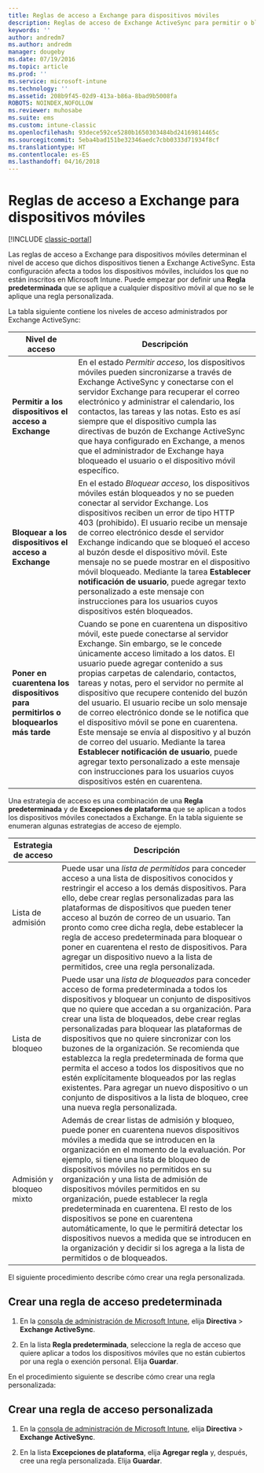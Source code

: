 ```yaml
---
title: Reglas de acceso a Exchange para dispositivos móviles
description: Reglas de acceso de Exchange ActiveSync para permitir o bloquear las conexiones con dispositivos con EAS
keywords: ''
author: andredm7
ms.author: andredm
manager: dougeby
ms.date: 07/19/2016
ms.topic: article
ms.prod: ''
ms.service: microsoft-intune
ms.technology: ''
ms.assetid: 208b9f45-02d9-413a-b86a-8bad9b5008fa
ROBOTS: NOINDEX,NOFOLLOW
ms.reviewer: muhosabe
ms.suite: ems
ms.custom: intune-classic
ms.openlocfilehash: 93dece592ce5280b1650303484bd24169814465c
ms.sourcegitcommit: 5eba4bad151be32346aedc7cbb0333d71934f8cf
ms.translationtype: HT
ms.contentlocale: es-ES
ms.lasthandoff: 04/16/2018
---
```

# <a name="exchange-access-rules-for-mobile-devices"></a>Reglas de acceso a Exchange para dispositivos móviles

[!INCLUDE [classic-portal](../includes/classic-portal.md)]

Las reglas de acceso a Exchange para dispositivos móviles determinan el nivel de acceso que dichos dispositivos tienen a Exchange ActiveSync. Esta configuración afecta a todos los dispositivos móviles, incluidos los que no están inscritos en Microsoft Intune. Puede empezar por definir una **Regla predeterminada** que se aplique a cualquier dispositivo móvil al que no se le aplique una regla personalizada.

La tabla siguiente contiene los niveles de acceso administrados por Exchange ActiveSync:

|Nivel de acceso|Descripción|
|----------------|---------------|
|**Permitir a los dispositivos el acceso a Exchange**|En el estado *Permitir acceso*, los dispositivos móviles pueden sincronizarse a través de Exchange ActiveSync y conectarse con el servidor Exchange para recuperar el correo electrónico y administrar el calendario, los contactos, las tareas y las notas. Esto es así siempre que el dispositivo cumpla las directivas de buzón de Exchange ActiveSync que haya configurado en Exchange, a menos que el administrador de Exchange haya bloqueado el usuario o el dispositivo móvil específico.|
|**Bloquear a los dispositivos el acceso a Exchange**|En el estado *Bloquear acceso*, los dispositivos móviles están bloqueados y no se pueden conectar al servidor Exchange. Los dispositivos reciben un error de tipo HTTP 403 (prohibido). El usuario recibe un mensaje de correo electrónico desde el servidor Exchange indicando que se bloqueó el acceso al buzón desde el dispositivo móvil. Este mensaje no se puede mostrar en el dispositivo móvil bloqueado. Mediante la tarea **Establecer notificación de usuario**, puede agregar texto personalizado a este mensaje con instrucciones para los usuarios cuyos dispositivos estén bloqueados. |
|**Poner en cuarentena los dispositivos para permitirlos o bloquearlos más tarde**|Cuando se pone en cuarentena un dispositivo móvil, este puede conectarse al servidor Exchange. Sin embargo, se le concede únicamente acceso limitado a los datos. El usuario puede agregar contenido a sus propias carpetas de calendario, contactos, tareas y notas, pero el servidor no permite al dispositivo que recupere contenido del buzón del usuario. El usuario recibe un solo mensaje de correo electrónico donde se le notifica que el dispositivo móvil se pone en cuarentena. Este mensaje se envía al dispositivo y al buzón de correo del usuario. Mediante la tarea **Establecer notificación de usuario**, puede agregar texto personalizado a este mensaje con instrucciones para los usuarios cuyos dispositivos estén en cuarentena.|

Una estrategia de acceso es una combinación de una **Regla predeterminada** y de **Excepciones de plataforma** que se aplican a todos los dispositivos móviles conectados a Exchange. En la tabla siguiente se enumeran algunas estrategias de acceso de ejemplo.


|    Estrategia de acceso    |                                                                                                                                                                                                                                                                                       Descripción                                                                                                                                                                                                                                                                                        |
|-----------------------|------------------------------------------------------------------------------------------------------------------------------------------------------------------------------------------------------------------------------------------------------------------------------------------------------------------------------------------------------------------------------------------------------------------------------------------------------------------------------------------------------------------------------------------------------------------------------------------|
|      Lista de admisión       |                                                                                  Puede usar una <em>lista de permitidos</em> para conceder acceso a una lista de dispositivos conocidos y restringir el acceso a los demás dispositivos. Para ello, debe crear reglas personalizadas para las plataformas de dispositivos que pueden tener acceso al buzón de correo de un usuario. Tan pronto como cree dicha regla, debe establecer la regla de acceso predeterminada para bloquear o poner en cuarentena el resto de dispositivos. Para agregar un dispositivo nuevo a la lista de permitidos, cree una regla personalizada.                                                                                  |
|      Lista de bloqueo       |                              Puede usar una <em>lista de bloqueados</em> para conceder acceso de forma predeterminada a todos los dispositivos y bloquear un conjunto de dispositivos que no quiere que accedan a su organización. Para crear una lista de bloqueados, debe crear reglas personalizadas para bloquear las plataformas de dispositivos que no quiere sincronizar con los buzones de la organización. Se recomienda que establezca la regla predeterminada de forma que permita el acceso a todos los dispositivos que no estén explícitamente bloqueados por las reglas existentes. Para agregar un nuevo dispositivo o un conjunto de dispositivos a la lista de bloqueo, cree una nueva regla personalizada.                               |
| Admisión y bloqueo mixto | Además de crear listas de admisión y bloqueo, puede poner en cuarentena nuevos dispositivos móviles a medida que se introducen en la organización en el momento de la evaluación. Por ejemplo, si tiene una lista de bloqueo de dispositivos móviles no permitidos en su organización y una lista de admisión de dispositivos móviles permitidos en su organización, puede establecer la regla predeterminada en cuarentena. El resto de los dispositivos se pone en cuarentena automáticamente, lo que le permitirá detectar los dispositivos nuevos a medida que se introducen en la organización y decidir si los agrega a la lista de permitidos o de bloqueados. |

El siguiente procedimiento describe cómo crear una regla personalizada.

## <a name="create-a-default-access-rule"></a>Crear una regla de acceso predeterminada

1.  En la [consola de administración de Microsoft Intune](https://manage.microsoft.com), elija **Directiva** &gt; **Exchange ActiveSync**.

2.  En la lista **Regla predeterminada**, seleccione la regla de acceso que quiere aplicar a todos los dispositivos móviles que no están cubiertos por una regla o exención personal. Elija **Guardar**.

En el procedimiento siguiente se describe cómo crear una regla personalizada:

## <a name="create-a-custom-access-rule"></a>Crear una regla de acceso personalizada

1. En la [consola de administración de Microsoft Intune](https://manage.microsoft.com), elija **Directiva** &gt; **Exchange ActiveSync**.

2.  En la lista **Excepciones de plataforma**, elija **Agregar regla** y, después, cree una regla personalizada. Elija **Guardar**.
